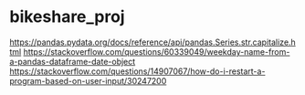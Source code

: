 # bikeshare_proj
https://pandas.pydata.org/docs/reference/api/pandas.Series.str.capitalize.html
https://stackoverflow.com/questions/60339049/weekday-name-from-a-pandas-dataframe-date-object
https://stackoverflow.com/questions/14907067/how-do-i-restart-a-program-based-on-user-input/30247200
